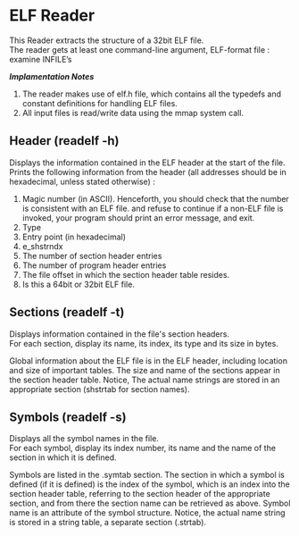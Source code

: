 ELF Reader
==========
This Reader extracts the structure of a 32bit ELF file.  
The reader gets at least one command-line argument, ELF-format file :  
	examine INFILE’s  

*****Implamentation Notes*****  
1. The reader makes use of elf.h file, which contains all the typedefs and constant definitions for handling ELF files.  
2. All input files is read/write data using the mmap system call.  

Header (readelf -h)
-------------------
Displays the information contained in the ELF header at the start of the file.
Prints the following information from the header (all addresses should be in hexadecimal, unless stated otherwise) :  
1. Magic number (in ASCII). Henceforth, you should check that the number is consistent with an ELF file. and refuse to continue if a non-ELF file is invoked, your program should print an error message, and exit.  
2. Type  
3. Entry point (in hexadecimal)  
4. e_shstrndx  
5. The number of section header entries  
6. The number of program header entries  
7. The file offset in which the section header table resides.  
8. Is this a 64bit or 32bit ELF file.  

Sections (readelf -t)
------------------
Displays information contained in the file's section headers.  
For each section, display its name, its index, its type and its size in bytes.  

Global information about the ELF file is in the ELF header, including location and size of important tables. The size and name of the sections appear in the section header table. Notice, The actual name strings are stored in an appropriate section (shstrtab for section names).  

Symbols (readelf -s)
--------------------
Displays all the symbol names in the file.  
For each symbol, display its index number, its name and the name of the section in which it is defined.  

Symbols are listed in the .symtab section. The section in which a symbol is defined (if it is defined) is the index of the symbol, which is an index into the section header table, referring to the section header of the appropriate section, and from there the section name can be retrieved as above. Symbol name is an attribute of the symbol structure. Notice, the actual name string is stored in a string table, a separate section (.strtab).  
